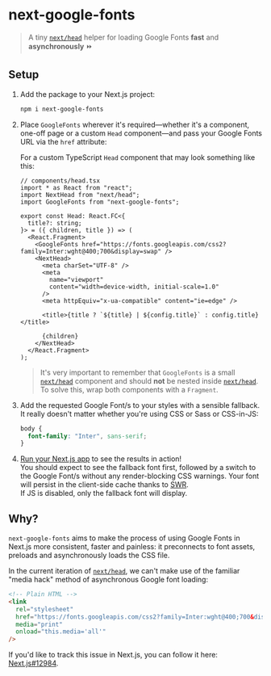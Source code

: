 # next-google-fonts

> A tiny [`next/head`][next/head] helper for loading Google Fonts **fast** and **asynchronously** ⏩

## Setup

1. Add the package to your Next.js project:

   ```sh
   npm i next-google-fonts
   ```

2. Place `GoogleFonts` wherever it's required—whether it's a component, one-off page or a custom `Head` component—and pass your Google Fonts URL via the `href` attribute:

   For a custom TypeScript `Head` component that may look something like this:

   ```tsx
   // components/head.tsx
   import * as React from "react";
   import NextHead from "next/head";
   import GoogleFonts from "next-google-fonts";

   export const Head: React.FC<{
     title?: string;
   }> = ({ children, title }) => (
     <React.Fragment>
       <GoogleFonts href="https://fonts.googleapis.com/css2?family=Inter:wght@400;700&display=swap" />
       <NextHead>
         <meta charSet="UTF-8" />
         <meta
           name="viewport"
           content="width=device-width, initial-scale=1.0"
         />
         <meta httpEquiv="x-ua-compatible" content="ie=edge" />

         <title>{title ? `${title} | ${config.title}` : config.title}</title>

         {children}
       </NextHead>
     </React.Fragment>
   );
   ```

   > It's very important to remember that `GoogleFonts` is a small [`next/head`][next/head] component and should **not** be nested inside [`next/head`][next/head]. To solve this, wrap both components with a `Fragment`.

3. Add the requested Google Font/s to your styles with a sensible fallback.  
   It really doesn't matter whether you're using CSS or Sass or CSS-in-JS:

   ```css
   body {
     font-family: "Inter", sans-serif;
   }
   ```

4. [Run your Next.js app](https://nextjs.org/docs/api-reference/cli#build) to see the results in action!  
   You should expect to see the fallback font first, followed by a switch to the Google Font/s without any render-blocking CSS warnings. Your font will persist in the client-side cache thanks to [SWR](https://swr.now.sh/).  
   If JS is disabled, only the fallback font will display.

## Why?

`next-google-fonts` aims to make the process of using Google Fonts in Next.js more consistent, faster and painless: it preconnects to font assets, preloads and asynchronously loads the CSS file.

In the current iteration of [`next/head`][next/head], we can't make use of the familiar "media hack" method of asynchronous Google font loading:

```html
<!-- Plain HTML -->
<link
  rel="stylesheet"
  href="https://fonts.googleapis.com/css2?family=Inter:wght@400;700&display=swap"
  media="print"
  onload="this.media='all'"
/>
```

If you'd like to track this issue in Next.js, you can follow it here: [Next.js#12984](https://github.com/zeit/next.js/issues/12984).

[next/head]: https://nextjs.org/docs/api-reference/next/head
